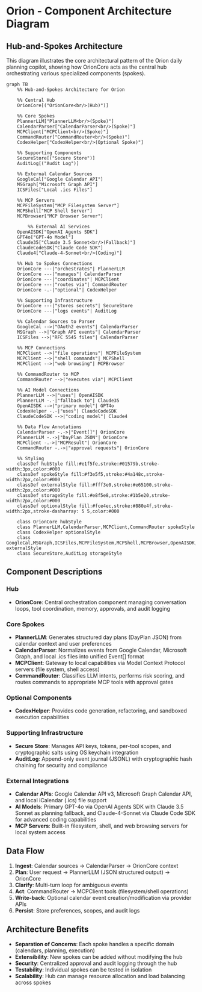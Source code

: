 # Orion - Component Architecture Diagram

## Hub-and-Spokes Architecture

This diagram illustrates the core architectural pattern of the Orion daily planning copilot, showing how OrionCore acts as the central hub orchestrating various specialized components (spokes).

```mermaid
graph TB
    %% Hub-and-Spokes Architecture for Orion

    %% Central Hub
    OrionCore[("OrionCore<br/>(Hub)")]

    %% Core Spokes
    PlannerLLM["PlannerLLM<br/>(Spoke)"]
    CalendarParser["CalendarParser<br/>(Spoke)"]
    MCPClient["MCPClient<br/>(Spoke)"]
    CommandRouter["CommandRouter<br/>(Spoke)"]
    CodexHelper["CodexHelper<br/>(Optional Spoke)"]

    %% Supporting Components
    SecureStore[("Secure Store")]
    AuditLog[("Audit Log")]

    %% External Calendar Sources
    GoogleCal["Google Calendar API"]
    MSGraph["Microsoft Graph API"]
    ICSFiles["Local .ics Files"]

    %% MCP Servers
    MCPFileSystem["MCP Filesystem Server"]
    MCPShell["MCP Shell Server"]
    MCPBrowser["MCP Browser Server"]

        %% External AI Services
    OpenAISDK["OpenAI Agents SDK"]
    GPT4o["GPT-4o Model"]
    Claude35["Claude 3.5 Sonnet<br/>(Fallback)"]
    ClaudeCodeSDK["Claude Code SDK"]
    Claude4["Claude-4-Sonnet<br/>(Coding)"]

    %% Hub to Spokes Connections
    OrionCore ---|"orchestrates"| PlannerLLM
    OrionCore ---|"manages"| CalendarParser
    OrionCore ---|"coordinates"| MCPClient
    OrionCore ---|"routes via"| CommandRouter
    OrionCore -.-|"optional"| CodexHelper

    %% Supporting Infrastructure
    OrionCore ---|"stores secrets"| SecureStore
    OrionCore ---|"logs events"| AuditLog

    %% Calendar Sources to Parser
    GoogleCal -->|"OAuth2 events"| CalendarParser
    MSGraph -->|"Graph API events"| CalendarParser
    ICSFiles -->|"RFC 5545 files"| CalendarParser

    %% MCP Connections
    MCPClient -->|"file operations"| MCPFileSystem
    MCPClient -->|"shell commands"| MCPShell
    MCPClient -->|"web browsing"| MCPBrowser

    %% CommandRouter to MCP
    CommandRouter -->|"executes via"| MCPClient

    %% AI Model Connections
    PlannerLLM -->|"uses"| OpenAISDK
    PlannerLLM -.-|"fallback to"| Claude35
    OpenAISDK -->|"primary model"| GPT4o
    CodexHelper -.-|"uses"| ClaudeCodeSDK
    ClaudeCodeSDK -->|"coding model"| Claude4

    %% Data Flow Annotations
    CalendarParser -.->|"Event[]"| OrionCore
    PlannerLLM -.->|"DayPlan JSON"| OrionCore
    MCPClient -.->|"MCPResult"| OrionCore
    CommandRouter -.->|"approval requests"| OrionCore

    %% Styling
    classDef hubStyle fill:#e1f5fe,stroke:#01579b,stroke-width:3px,color:#000
    classDef spokeStyle fill:#f3e5f5,stroke:#4a148c,stroke-width:2px,color:#000
    classDef externalStyle fill:#fff3e0,stroke:#e65100,stroke-width:2px,color:#000
    classDef storageStyle fill:#e8f5e8,stroke:#1b5e20,stroke-width:2px,color:#000
    classDef optionalStyle fill:#fce4ec,stroke:#880e4f,stroke-width:2px,stroke-dasharray: 5 5,color:#000

    class OrionCore hubStyle
    class PlannerLLM,CalendarParser,MCPClient,CommandRouter spokeStyle
    class CodexHelper optionalStyle
    class GoogleCal,MSGraph,ICSFiles,MCPFileSystem,MCPShell,MCPBrowser,OpenAISDK,GPT4o,Claude35,ClaudeCodeSDK,Claude4 externalStyle
    class SecureStore,AuditLog storageStyle
```

## Component Descriptions

### Hub

- **OrionCore**: Central orchestration component managing conversation loops, tool coordination, memory, approvals, and audit logging

### Core Spokes

- **PlannerLLM**: Generates structured day plans (DayPlan JSON) from calendar context and user preferences
- **CalendarParser**: Normalizes events from Google Calendar, Microsoft Graph, and local .ics files into unified Event[] format
- **MCPClient**: Gateway to local capabilities via Model Context Protocol servers (file system, shell access)
- **CommandRouter**: Classifies LLM intents, performs risk scoring, and routes commands to appropriate MCP tools with approval gates

### Optional Components

- **CodexHelper**: Provides code generation, refactoring, and sandboxed execution capabilities

### Supporting Infrastructure

- **Secure Store**: Manages API keys, tokens, per-tool scopes, and cryptographic salts using OS keychain integration
- **AuditLog**: Append-only event journal (JSONL) with cryptographic hash chaining for security and compliance

### External Integrations

- **Calendar APIs**: Google Calendar API v3, Microsoft Graph Calendar API, and local iCalendar (.ics) file support
- **AI Models**: Primary GPT-4o via OpenAI Agents SDK with Claude 3.5 Sonnet as planning fallback, and Claude-4-Sonnet via Claude Code SDK for advanced coding capabilities
- **MCP Servers**: Built-in filesystem, shell, and web browsing servers for local system access

## Data Flow

1. **Ingest**: Calendar sources → CalendarParser → OrionCore context
2. **Plan**: User request → PlannerLLM (JSON structured output) → OrionCore
3. **Clarify**: Multi-turn loop for ambiguous events
4. **Act**: CommandRouter → MCPClient tools (filesystem/shell operations)
5. **Write-back**: Optional calendar event creation/modification via provider APIs
6. **Persist**: Store preferences, scopes, and audit logs

## Architecture Benefits

- **Separation of Concerns**: Each spoke handles a specific domain (calendars, planning, execution)
- **Extensibility**: New spokes can be added without modifying the hub
- **Security**: Centralized approval and audit logging through the hub
- **Testability**: Individual spokes can be tested in isolation
- **Scalability**: Hub can manage resource allocation and load balancing across spokes
